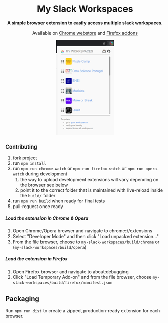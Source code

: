 <div align="center">
  <h1>
    My Slack Workspaces
  </h1>

  <p>
    <strong>A simple browser extension to easily access multiple slack workspaces.</strong>
  </p>
  <p>
    Available on <a href="https://chrome.google.com/webstore/detail/gbpffheebbifdigfogmodlfidmekacnd">Chrome webstore</a> and <a href="https://addons.mozilla.org/en-US/firefox/addon/my-slack-workspaces/">Firefox addons</a>
  </p>

  <img src="resources/print.png" height="300px;">
</div>


### Contributing
1. fork project
2. run `npm install`
3. run `npm run chrome-watch` or `npm run firefox-watch` or `npm run opera-watch` during development
   1. the way to upload development extensions will vary depending on the browser see below
   2. point it to the correct folder that is maintained with live-reload inside the `build/` folder
4. run `npm run build` when ready for final tests
5. pull-request once ready



##### Load the extension in Chrome & Opera
1. Open Chrome/Opera browser and navigate to chrome://extensions
2. Select "Developer Mode" and then click "Load unpacked extension..."
3. From the file browser, choose to `my-slack-workspaces/build/chrome` or (`my-slack-workspaces/build/opera`)


##### Load the extension in Firefox
1. Open Firefox browser and navigate to about:debugging
2. Click "Load Temporary Add-on" and from the file browser, choose `my-slack-workspaces/build/firefox/manifest.json`


## Packaging
Run `npm run dist` to create a zipped, production-ready extension for each browser. 
